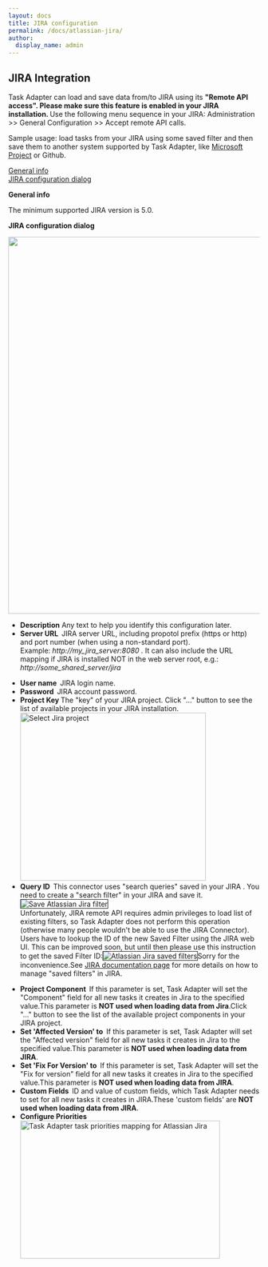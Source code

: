 ```yaml
---
layout: docs
title: JIRA configuration
permalink: /docs/atlassian-jira/
author:
  display_name: admin
---
```


## JIRA Integration

<div id="block-system-main">
<div id="node-37">
<p>Task Adapter can load and save data from/to JIRA using its&nbsp;<strong>"Remote API access". Please make sure this feature is enabled in your JIRA installation. </strong>Use the following menu sequence in your JIRA: Administration >> General Configuration >> Accept remote API calls.</p>
<p>Sample usage: load tasks from your JIRA&nbsp;using some saved filter and then save them to another system supported by Task Adapter, like <a href="/user-guide/microsoft-project">Microsoft Project</a> or Github.</p>
<p><a href="#general">General info<br />
</a><a href="#dialog">JIRA configuration dialog</a></p>
<p><strong><a id="general" name="general"></a>General info</strong></p>
<p>The minimum supported JIRA&nbsp;version is 5.0.</p>
<p><strong>JIRA&nbsp;configuration dialog</strong></p>
<p><a href="http://www.taskadapter.com/wp-content/uploads/2012/05/edit_jira1.png"><img class="alignnone size-full wp-image-467" title="edit_jira" alt="" src="http://www.taskadapter.com/wp-content/uploads/2012/05/edit_jira1.png" width="790" height="754" /></a></p>
<ul>
<li><strong>Description</strong>&nbsp;Any text to help you identify this configuration later.</li>
<li><strong>Server URL &nbsp;</strong>JIRA server URL, including propotol prefix (https or http) and port number (when using a non-standard port).<br />
Example: <em>http://my_jira_server:8080 .&nbsp;</em>It can also include the URL mapping if JIRA&nbsp;is installed NOT in the web server root, e.g.: <em>http://some_shared_server/jira</em></li></p>
<li><strong>User name &nbsp;</strong>JIRA login name.</li>
<li><strong>Password &nbsp;</strong>JIRA&nbsp;account password.</li>
<li><strong>Project Key&nbsp;</strong>The "key" of your JIRA&nbsp;project. Click "..." button to see the list of available projects in your JIRA&nbsp;installation.<a href="http://www.taskadapter.com/wp-content/uploads/2012/05/select_project.png"><img class="alignnone size-full wp-image-139" title="select_project" alt="Select Jira project" src="http://www.taskadapter.com/wp-content/uploads/2012/05/select_project.png" width="372" height="336" /></a></li>
<li><strong>Query ID &nbsp;</strong>This connector uses "search queries" saved in your JIRA&nbsp;. You need to create a "search filter" in your JIRA&nbsp;and save it.<img alt="Save Atlassian Jira filter" src="http://www.taskadapter.com/wp-content/uploads/2012/05/save_filter.png" border="1" /><br />
Unfortunately, JIRA&nbsp;remote API requires admin privileges to load list of existing filters, so Task Adapter does not perform this operation (otherwise many people wouldn't be able to use the JIRA&nbsp;Connector). Users have to lookup the ID of the new Saved Filter using the JIRA web UI. This can be improved soon, but until then please use this instruction to get the saved Filter ID:<img alt="Atlassian Jira saved filters" src="http://www.taskadapter.com/wp-content/uploads/2012/05/find_filter_id.png" border="1" />Sorry for the inconvenience.See <a href="http://confluence.atlassian.com/display/JIRA/Saving+Searches+('Issue+Filters')" target="_blank">JIRA documentation page</a> for more details on how to manage "saved filters" in JIRA.</li></p>
<li><strong>Project Component &nbsp;</strong>If this parameter is set, Task Adapter will set the "Component" field for all new tasks it creates in Jira to the specified value.This parameter is <strong>NOT used when loading data from Jira</strong>.Click "..." button to see the list of the available project components in your JIRA project.</li>
<li><strong>Set 'Affected Version' to &nbsp;</strong>If this parameter is set, Task Adapter will set the "Affected version" field for all new tasks it creates in Jira to the specified value.This parameter is <strong>NOT used when loading data from JIRA</strong>.</li>
<li><strong>Set 'Fix For Version' to &nbsp;</strong>If this parameter is set, Task Adapter will set the "Fix for version" field for all new tasks it creates in Jira to the specified value.This parameter is <strong>NOT used when loading data from JIRA</strong>.</li>
<li><strong>Custom Fields &nbsp;</strong>ID and value of custom fields, which Task Adapter needs to set for all new tasks it creates in JIRA.These 'custom fields' are <strong>NOT used when loading data from JIRA</strong>.</li>
<li><strong>Configure Priorities<br />
</strong><img class="alignnone size-full wp-image-163" title="priorities" alt="Task Adapter task priorities mapping for Atlassian Jira" src="http://www.taskadapter.com/wp-content/uploads/2012/05/priorities.png" width="400" height="276" /></li><br />
</ul>

